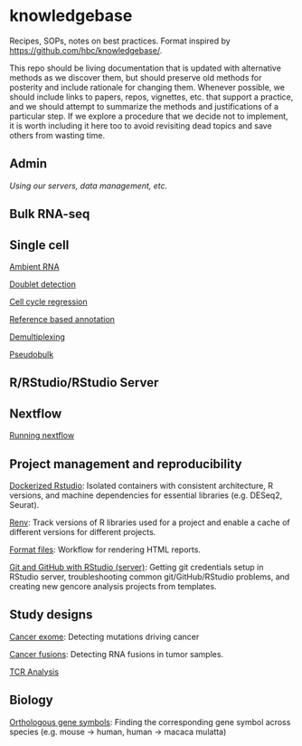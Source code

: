 # knowledgebase
Recipes, SOPs, notes on best practices. Format inspired by https://github.com/hbc/knowledgebase/.

This repo should be living documentation that is 
updated with alternative methods as we discover them, but should preserve
old methods for posterity and include rationale for changing them. Whenever 
possible, we should include links to papers, repos, vignettes, etc. that support
a practice, and we should attempt to summarize the methods and justifications 
of a particular step. If we explore a procedure that we decide not to implement,
it is worth including it here too to avoid revisiting dead topics and save others
from wasting time. 

## Admin
*Using our servers, data management, etc.*

## Bulk RNA-seq


## Single cell

[Ambient RNA](Single_cell/Ambient_RNA.md)

[Doublet detection](Single_cell/Doublet_detection.md)

[Cell cycle regression](Single_cell/Cell_cycle_regression.md)

[Reference based annotation](Single_cell/Reference_based_annotation.md)

[Demultiplexing](Single_cell/Demultiplexing.md)

[Pseudobulk](Single_cell/pseudobulk.md)


## R/RStudio/RStudio Server

## Nextflow

[Running nextflow](Nextflow/Running_nextflow.md)

## Project management and reproducibility

[Dockerized Rstudio](Project_management_and_reproducibility/Dockerized_Rstudio.md): 
Isolated containers with consistent architecture, R versions, and machine dependencies 
for essential libraries (e.g. DESeq2, Seurat).

[Renv](Project_management_and_reproducibility/Renv.md): Track versions of R 
libraries used for a project and enable a cache of different versions for 
different projects.

[Format files](Project_management_and_reproducibility/Format_files.md): Workflow
for rendering HTML reports.

[Git and GitHub with RStudio (server)](Project_management_and_reproducibility/git_and_github_with_rstudio.md): Getting git credentials setup in RStudio server, troubleshooting common git/GitHub/RStudio problems, and creating new gencore analysis projects from templates.

## Study designs

[Cancer exome](study_designs/Cancer_exome.md): Detecting mutations driving cancer

[Cancer fusions](study_designs/Cancer_fusions.md): Detecting RNA fusions in
tumor samples.

[TCR Analysis](study_designs/TCR_Analysis.md)

## Biology

[Orthologous gene symbols](Biology/orthologous_gene_symbols.md): Finding the corresponding gene symbol across species (e.g. mouse -> human, human -> macaca mulatta)

